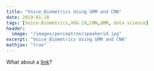 ```yaml
---
title: "Voice_Biometrics Using GMM and CNN"
date: 2019-01-28
tags: [Voice-Biometrics,VGG-19,CNN,GMM, data science]
header:
  image: "/images/perceptron/speakerid.jpg"
excerpt: "Voice_Biometrics Using GMM and CNN"
mathjax: "true"
---
```




What about a [link](https://github.com/bhrt-sharma/Smart-Voice-Biometrics)?




